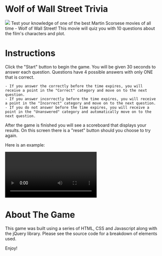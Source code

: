 # Wolf of Wall Street Trivia
<img src = "assets/images/wowstrivia.jpg">
Test your knowledge of one of the best Martin Scorsese movies of all time - Wolf of Wall Street! This movie will quiz you with 10 questions about the film's characters and plot.

# Instructions
Click the "Start" button to begin the game. You will be given 30 seconds to answer each question. Questions have 4 possible answers with only ONE that is correct.

    - If you answer the correctly before the time expires, you will receive a point in the "Correct" category and move on to the next question.
    - If you answer incorrectly before the time expires, you will receive a point in the "Incorrect" category and move on to the next question.
    - If you do not answer before the time expires, you will receive a point in the "Unanswered" category and automatically move on to the next question.

After the game is finished you will see a scoreboard that displays your results. On this screen there is a "reset" button should you choose to try again.

Here is an example:

![wolfofwallstreettrivia](assets/images/Wolf_of_Wall_Street_Trivia.webm)

# About The Game
This game was built using a series of HTML, CSS and Javascript along with the jQuery library. Please see the source code for a breakdown of elements used.

Enjoy!